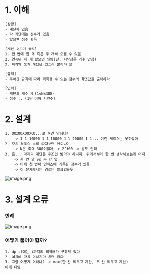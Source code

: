# 1. 이해

```
[상황]
- 계단이 있음
- 각 계단에는 점수가 있음
- 밟으면 점수 획득

[계단 오르기 규칙]
1. 한 번에 한 개 혹은 두 개씩 오를 수 있음
2. 연속된 세 개 밟으면 안됨(단, 시작점은 개수 안침)
3. 마지막 도착 계단은 반드시 밟아야 함

[출력]
- 주어진 규칙에 따라 획득할 수 있는 점수의 최댓값을 출력하라

[입력]
- 계단의 개수 N (1≤N≤300)
- 점수... (1만 이하 자연수)
```

# 2. 설계

```
1. OOXOOXOOXOO...로 하면 안되냐?
	-> 1 1 10000 1 1 10000 1 1 20000 1 1... 이런 케이스는 못하잖아
2. 모든 경우의 수를 따져보면 안되나?
	-> N은 최대 300이잖아 -> 2^300 -> 말도 안돼
3. 흠... 마지막 계단은 무조건 밟아야 하니까, 뒤에서부터 한 번 생각해보는게 어때
	-> 한 칸 앞 vs 두 칸 앞
	-> 이제 첫 번째 인덱스에 기록된 점수가 있음
	-> 이 문제에서는 경로는 필요없을듯
```

![image.png](https://prod-files-secure.s3.us-west-2.amazonaws.com/f0d09fab-f760-445a-969a-74459f3b88cd/bc901cc3-0a54-4678-8818-4f633d619e70/image.png)

# 3. 설계 오류

### 반례

![image.png](https://prod-files-secure.s3.us-west-2.amazonaws.com/f0d09fab-f760-445a-969a-74459f3b88cd/765b3d53-7b58-4c4c-8dc4-0f7b4db88903/image.png)

### 어떻게 풀어야 할까?

```
1. dp[i]에는 i까지의 최적해가 구해져 있다
2. 여기에 값을 더하기만 하면 된다
3. 그럼 어떻게 더하냐? -> max(한 칸 띄우고 계산, 두 칸 띄우고 계산)
이게 다임
```